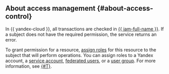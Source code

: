 ## About access management {#about-access-control}

In {{ yandex-cloud }}, all transactions are checked in [{{ iam-full-name }}](../../iam/). If a subject does not have the required permission, the service returns an error.


To grant permission for a resource, [assign roles](../../iam/operations/roles/grant.md) for this resource to the subject that will perform operations. You can assign roles to a Yandex account, a [service account](../../iam/concepts/users/service-accounts.md), [federated users](../../iam/concepts/federations.md), or a [user group](../../organization/operations/manage-groups.md). For more information, see [{#T}](../../iam/concepts/access-control/index.md).
